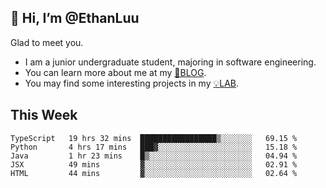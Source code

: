 ## 👋 Hi, I’m @EthanLuu

Glad to meet you.

- I am a junior undergraduate student, majoring in software engineering.
- You can learn more about me at my [📝BLOG](https://blog.ethanloo.top).
- You may find some interesting projects in my [💡LAB](https://lab.ethanloo.top).

## This Week
<!--START_SECTION:waka-->
```text
TypeScript   19 hrs 32 mins  █████████████████▒░░░░░░░   69.15 % 
Python       4 hrs 17 mins   ███▓░░░░░░░░░░░░░░░░░░░░░   15.18 % 
Java         1 hr 23 mins    █▒░░░░░░░░░░░░░░░░░░░░░░░   04.94 % 
JSX          49 mins         ▓░░░░░░░░░░░░░░░░░░░░░░░░   02.91 % 
HTML         44 mins         ▓░░░░░░░░░░░░░░░░░░░░░░░░   02.64 % 
```
<!--END_SECTION:waka-->
